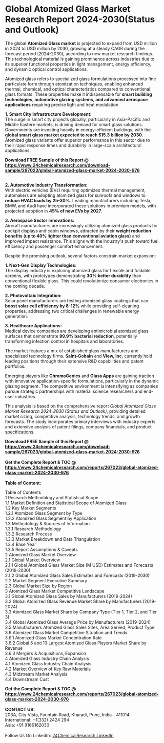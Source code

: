 <h1>Global Atomized Glass Market Research Report 2024-2030(Status and Outlook)</h1><p>The global <strong>Atomized Glass market</strong> is projected to expand from USD million in 2024 to USD million by 2030, growing at a steady CAGR during the forecast period (2024-2030), according to new market research findings. This technological material is gaining prominence across industries due to its superior functional properties in light management, energy efficiency, and dynamic optical control applications.</p><p>Atomized glass refers to specialized glass formulations processed into fine particulate form through atomization techniques, enabling enhanced thermal, chemical, and optical characteristics compared to conventional glass formats. These properties make it indispensable for <strong>smart building technologies, automotive glazing systems, and advanced aerospace applications</strong> requiring precise light and heat modulation.</p><p><strong>1. Smart City Infrastructure Development:</strong><br>
The surge in smart city projects globally, particularly in Asia-Pacific and Middle Eastern markets, is driving demand for smart glass solutions. Governments are investing heavily in energy-efficient buildings, with the <strong>global smart glass market expected to reach $15.3 billion by 2030</strong>. Atomized glass variants offer superior performance in this sector due to their rapid response times and durability in large-scale architectural applications.</p><div><b>Download FREE Sample of this Report @ 
            <a href="https://www.24chemicalresearch.com/download-sample/267023/global-atomized-glass-market-2024-2030-976">
            https://www.24chemicalresearch.com/download-sample/267023/global-atomized-glass-market-2024-2030-976</a></b></div><br><p><strong>2. Automotive Industry Transformation:</strong><br>
With electric vehicles (EVs) requiring optimized thermal management, automakers are adopting atomized glass for sunroofs and windows to <strong>reduce HVAC loads by 25-30%</strong>. Leading manufacturers including Tesla, BMW, and Audi have incorporated these solutions in premium models, with projected adoption in <strong>45% of new EVs by 2027</strong>.</p><p><strong>3. Aerospace Sector Innovations:</strong><br>
Aircraft manufacturers are increasingly utilizing atomized glass products for cockpit displays and cabin windows, attracted by their <strong>weight reduction benefits (up to 40% lighter than conventional aviation glass)</strong> and improved impact resistance. This aligns with the industry's push toward fuel efficiency and passenger comfort enhancement.</p><p>Despite the promising outlook, several factors constrain market expansion:</p><p><strong>1. Next-Gen Display Technologies:</strong><br>
The display industry is exploring atomized glass for flexible and foldable screens, with prototypes demonstrating <strong>30% better durability</strong> than conventional flexible glass. This could revolutionize consumer electronics in the coming decade.</p><p><strong>2. Photovoltaic Integration:</strong><br>
Solar panel manufacturers are testing atomized glass coatings that can <strong>boost solar cell efficiency by 8-12%</strong> while providing self-cleaning properties, addressing two critical challenges in renewable energy generation.</p><p><strong>3. Healthcare Applications:</strong><br>
Medical device companies are developing antimicrobial atomized glass surfaces that demonstrate <strong>99.9% bacterial reduction</strong>, potentially transforming infection control in hospitals and laboratories.</p><p>The market features a mix of established glass manufacturers and specialized technology firms. <strong>Saint-Gobain</strong> and <strong>View, Inc.</strong> currently hold leading positions through their extensive R&amp;D capabilities and patent portfolios.</p><p>Emerging players like <strong>ChromoGenics</strong> and <strong>Glass Apps</strong> are gaining traction with innovative application-specific formulations, particularly in the dynamic glazing segment. The competitive environment is intensifying as companies pursue strategic partnerships with material science researchers and end-user industries.</p><p>This analysis is based on the comprehensive report <em>Global Atomized Glass Market Research 2024-2030 (Status and Outlook)</em>, providing detailed market sizing, competitive analysis, technology trends, and growth forecasts. The study incorporates primary interviews with industry experts and extensive analysis of patent filings, company financials, and product specifications.</p><div><b>Download FREE Sample of this Report @ 
            <a href="https://www.24chemicalresearch.com/download-sample/267023/global-atomized-glass-market-2024-2030-976">
            https://www.24chemicalresearch.com/download-sample/267023/global-atomized-glass-market-2024-2030-976</a></b></div><br><div><b>Get the Complete Report & TOC @ 
            <a href="https://www.24chemicalresearch.com/reports/267023/global-atomized-glass-market-2024-2030-976">
            https://www.24chemicalresearch.com/reports/267023/global-atomized-glass-market-2024-2030-976</a></b></div><br>
            <b>Table of Content:</b><p>Table of Contents<br />
1 Research Methodology and Statistical Scope<br />
1.1 Market Definition and Statistical Scope of Atomized Glass<br />
1.2 Key Market Segments<br />
1.2.1 Atomized Glass Segment by Type<br />
1.2.2 Atomized Glass Segment by Application<br />
1.3 Methodology & Sources of Information<br />
1.3.1 Research Methodology<br />
1.3.2 Research Process<br />
1.3.3 Market Breakdown and Data Triangulation<br />
1.3.4 Base Year<br />
1.3.5 Report Assumptions & Caveats<br />
2 Atomized Glass Market Overview<br />
2.1 Global Market Overview<br />
2.1.1 Global Atomized Glass Market Size (M USD) Estimates and Forecasts (2019-2030)<br />
2.1.2 Global Atomized Glass Sales Estimates and Forecasts (2019-2030)<br />
2.2 Market Segment Executive Summary<br />
2.3 Global Market Size by Region<br />
3 Atomized Glass Market Competitive Landscape<br />
3.1 Global Atomized Glass Sales by Manufacturers (2019-2024)<br />
3.2 Global Atomized Glass Revenue Market Share by Manufacturers (2019-2024)<br />
3.3 Atomized Glass Market Share by Company Type (Tier 1, Tier 2, and Tier 3)<br />
3.4 Global Atomized Glass Average Price by Manufacturers (2019-2024)<br />
3.5 Manufacturers Atomized Glass Sales Sites, Area Served, Product Type<br />
3.6 Atomized Glass Market Competitive Situation and Trends<br />
3.6.1 Atomized Glass Market Concentration Rate<br />
3.6.2 Global 5 and 10 Largest Atomized Glass Players Market Share by Revenue<br />
3.6.3 Mergers & Acquisitions, Expansion<br />
4 Atomized Glass Industry Chain Analysis<br />
4.1 Atomized Glass Industry Chain Analysis<br />
4.2 Market Overview of Key Raw Materials<br />
4.3 Midstream Market Analysis<br />
4.4 Downstream Cust</p><div><b>Get the Complete Report & TOC @ 
            <a href="https://www.24chemicalresearch.com/reports/267023/global-atomized-glass-market-2024-2030-976">
            https://www.24chemicalresearch.com/reports/267023/global-atomized-glass-market-2024-2030-976</a></b></div><br><b>CONTACT US:</b><br>
            203A, City Vista, Fountain Road, Kharadi, Pune, India - 411014<br>
            International: +1(332) 2424 294<br>
            Asia: +91 9169162030 <br><br>
            Follow Us On LinkedIn: <a href="https://www.linkedin.com/company/24chemicalresearch/">24ChemicalResearch LinkedIn</a>